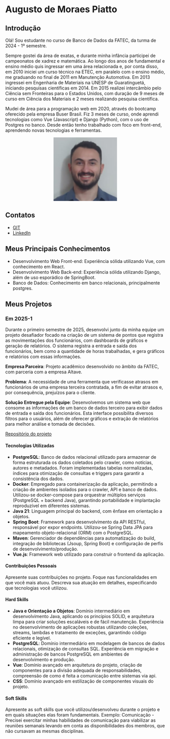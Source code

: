 # Augusto de Moraes Piatto

## Introdução

Olá! Sou estudante no curso de Banco de Dados da FATEC, da turma de 2024 - 1º semestre.

Sempre gostei da área de exatas, e durante minha infância participei de campeonatos de xadrez e matemática. Ao longo dos anos de fundamental e ensino médio quis ingressar em uma área relacionada e, por conta disso, em 2010 iniciei um curso técnico na ETEC, em paralelo com o ensino médio, me graduando no final de 2011 em Manutenção Automotiva. Em 2013 ingressei em Engenharia de Materiais na UNESP de Guaratinguetá, iniciando pesquisas científicas em 2014. Em 2015 realizei intercâmbio pelo Ciência sem Fronteiras para o Estados Unidos, com duração de 9 meses de curso em Ciência dos Materiais e 2 meses realizando pesquisa científica.

Mudei de área para a programação web em 2020, através do bootcamp oferecido pela empresa Buser Brasil. Fiz 3 meses de curso, onde aprendi tecnologias como Vue (Javascript) e Django (Python), com o uso de Postgres no banco. Desde então tenho trabalhado com foco em front-end, aprendendo novas tecnologias e ferramentas.

<p align="center">
  <img src="fotos/foto-perfil.png" alt="Minha Foto" width="200">
</p>

## Contatos
* [GIT](https://github.com/augustopiatto)
* [LinkedIn](https://www.linkedin.com/in/augusto-piatto/)

## Meus Principais Conhecimentos
* Desenvolvimento Web Front-end: Experiência sólida utilizando Vue, com conhecimento em React.
* Desenvolvimento Web Back-end: Experiência sólida utilizando Django, além de uso esporádico de SpringBoot.
* Banco de Dados: Conhecimento em banco relacionais, principalmente postgres.

## Meus Projetos

### Em 2025-1
Durante o primeiro semestre de 2025, desenvolvi junto da minha equipe um projeto desafiador focado na criação de um sistema de pontos que registra as movimentações dos funcionários, com dashboards de gráficos e geração de relatórios. O sistema registra a entrada e saída dos funcionários, bem como a quantidade de horas trabalhadas, e gera gráficos e relatórios com essas informações.

**Empresa Parceira**: Projeto acadêmico desenvolvido no âmbito da FATEC, com parceria com a empresa Altave.

**Problema**: A necessidade de uma ferramenta que verificasse atrasos em funcionários de uma empresa terceira contratada, a fim de evitar atrasos e, por consequência, prejuízos para o cliente.

**Solução Entregue pela Equipe**: Desenvolvemos um sistema web que consome as informações de um banco de dados terceiro para exibir dados de entrada e saída dos funcionários. Esta interface possibilita diversos filtros para o usuários, além de oferecer gráficos e extração de relatórios para melhor análise e tomada de decisões.

[Repositório do projeto](https://github.com/SQLutions-FATEC/API-3-Semestre)

#### Tecnologias Utilizadas
* **PostgreSQL**: Banco de dados relacional utilizado para armazenar de forma estruturada os dados coletados pelo crawler, como notícias, autores e metadados. Foram implementadas tabelas normalizadas, índices para otimização de consultas e triggers para garantir a consistência dos dados.
* **Docker**: Empregado para containerização da aplicação, permitindo a criação de ambientes isolados para o crawler, API e banco de dados. Utilizou-se docker-compose para orquestrar múltiplos serviços (PostgreSQL + backend Java), garantindo portabilidade e implantação reproduzível em diferentes sistemas.
* **Java 21**: Linguagem principal do backend, com ênfase em orientação a objetos.
* **Spring Boot**: Framework para desenvolvimento da API RESTful, responsável por expor endpoints. Utilizou-se Spring Data JPA para mapeamento objeto-relacional (ORM) com o PostgreSQL.
* **Maven**: Gerenciador de dependências para automatização do build, integração de bibliotecas (Jsoup, Spring Boot) e configuração de perfis de desenvolvimento/produção.
* **Vue.js**: Framework web utilizado para construir o frontend da aplicação.

#### Contribuições Pessoais
Apresente suas contribuições no projeto. Foque nas funcionalidades em que você mais atuou. Descreva sua atuação em detalhes, especificando que tecnologias você utilizou.

#### Hard Skills
* **Java e Orientação a Objetos**: Domínio intermediário em desenvolvimento Java, aplicando os princípios SOLID, e arquitetura limpa para criar soluções escaláveis e de fácil manutenção. Experiência no desenvolvimento de aplicações robustas utilizando coleções, streams, lambdas e tratamento de exceções, garantindo código eficiente e legível.
* **PostgreSQL**: Domínio intermediário em modelagem de bancos de dados relacionais, otimização de consultas SQL. Experiência em migração e administração de bancos PostgreSQL em ambientes de desenvolvimento e produção.
* **Vue**: Domínio avançado em arquitetura do projeto, criação de componentes para a divisão adequada de responsabilidades, compreensão de como é feita a comunicação entre sistemas via api.
* **CSS**: Domínio avançado em estilização de componentes visuais do projeto.

#### Soft Skills
Apresente as soft skills que você utilizou/desenvolveu durante o projeto e em quais situações elas foram fundamentais. Exemplo: Comunicação - Precisei exercitar minhas habilidades de comunicação para viabilizar as reuniões semanais levando em conta as disponibilidades dos membros, que não cursavam as mesmas disciplinas.

